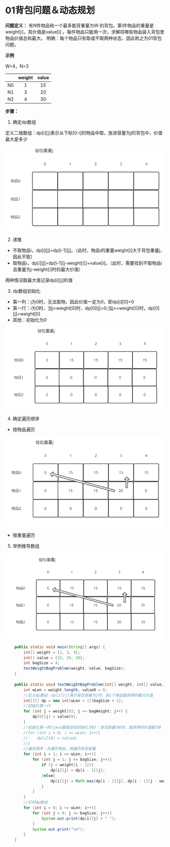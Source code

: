 # 01背包问题＆动态规划

**问题定义：** 有N件物品和一个最多能背重量为W 的背包。第i件物品的重量是weight[i]，其价值是value[i] 。每件物品只能用一次，求解将哪些物品装入背包里物品价值总和最大。
明确：每个物品只有取或不取两种状态，因此称之为01背包问题。


**示例**

W=4，N=3

|      | weight | value |
| :--: | :----: | :---: |
|  N0  |   1    |  15   |
|  N1  |   3    |  20   |
|  N2  |   4    |  30   |

**步骤：**

1. 确定dp数组

定义二维数组：dp\[i]\[j]表示从下标\[0-i]的物品中取，放进容量为j的背包中，价值最大是多少

![1](./1.jpg)




2. 递推

- 不取物品i，dp\[i]\[j]=dp\[i-1]\[j]。（此时，物品i的重量weight\[i]大于背包重量j，因此不取）
- 取物品i，dp\[i]\[j]=dp\[i-1]\[j-weight\[i]]+value\[i]。（此时，需要找到不取物品i且重量为j-weight\[i]时的最大价值）

两种情况取最大值记录dp\[i]\[j]的值

3. dp数组初始化

- 第一列：j为0时，无法取物，因此价值一定为0，即dp\[i][0]=0
- 第一行：i为0时，当j<weight\[0]时，dp\[0][j]=0;当j>=weight\[0]时，dp\[0][j]=weight\[0]
- 其他：初始化为0

![2](./2.jpg)

4. 确定遍历顺序

- 按物品遍历

![image-20220104230557990](./image-20220104230557990.png)

- 按重量遍历

5. 举例推导数组

![4](./4.jpg)

```java
    public static void main(String[] args) {
        int[] weight = {1, 3, 4};
        int[] value = {15, 20, 30};
        int bagSize = 4;
        testWeightBagProblem(weight, value, bagSize);
    }

    public static void testWeightBagProblem(int[] weight, int[] value, int bagSize){
        int wLen = weight.length, value0 = 0;
        //定义dp数组：dp[i][j]表示背包容量为j时，前i个物品能获得的最大价值
        int[][] dp = new int[wLen + 1][bagSize + 1];
        //初始化第一行
        for (int j = weight[0]; j <= bagWeight; j++) {
    		dp[0][j] = value[0];
		}
        //初始化第一列(java数组自动初始化为0)：背包容量为0时，能获得的价值都为0
        //for (int i = 0; i <= wLen; i++){
        //    dp[i][0] = value0;
        //}
        //遍历顺序：先遍历物品，再遍历背包容量
        for (int i = 1; i <= wLen; i++){
            for (int j = 1; j <= bagSize; j++){
                if (j < weight[i - 1]){
                    dp[i][j] = dp[i - 1][j];
                }else{
                    dp[i][j] = Math.max(dp[i - 1][j], dp[i - 1][j - weight[i - 1]] + value[i - 1]);
                }
            }
        }
        //打印dp数组
        for (int i = 0; i <= wLen; i++){
            for (int j = 0; j <= bagSize; j++){
                System.out.print(dp[i][j] + " ");
            }
            System.out.print("\n");
        }
    }
```

